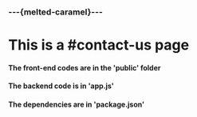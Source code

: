 ### ---{melted-caramel}---

# This is a #contact-us page
#### The front-end codes are in the 'public' folder
#### The backend code is in 'app.js'
#### The dependencies are in 'package.json'
